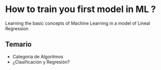 # How to train you first model in ML ?

Learning the basic concepts of Machine Learning in a model of Lineal Regression

## Temario

* Categoria de Algoritmos
* ¿Clasificación y Regresión?
